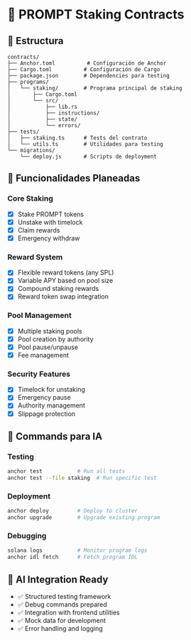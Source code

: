 # 🚀 PROMPT Staking Contracts

## 📁 Estructura

```
contracts/
├── Anchor.toml          # Configuración de Anchor
├── Cargo.toml          # Configuración de Cargo
├── package.json        # Dependencies para testing
├── programs/
│   └── staking/        # Programa principal de staking
│       ├── Cargo.toml
│       └── src/
│           ├── lib.rs
│           ├── instructions/
│           ├── state/
│           └── errors/
├── tests/
│   ├── staking.ts      # Tests del contrato
│   └── utils.ts        # Utilidades para testing
└── migrations/
    └── deploy.js       # Scripts de deployment
```

## 🎯 Funcionalidades Planeadas

### **Core Staking**
- [x] Stake PROMPT tokens
- [x] Unstake with timelock
- [x] Claim rewards
- [x] Emergency withdraw

### **Reward System**
- [x] Flexible reward tokens (any SPL)
- [x] Variable APY based on pool size
- [x] Compound staking rewards
- [x] Reward token swap integration

### **Pool Management**
- [x] Multiple staking pools
- [x] Pool creation by authority
- [x] Pool pause/unpause
- [x] Fee management

### **Security Features**
- [x] Timelock for unstaking
- [x] Emergency pause
- [x] Authority management
- [x] Slippage protection

## 🔧 Commands para IA

### **Testing**
```bash
anchor test           # Run all tests
anchor test --file staking  # Run specific test
```

### **Deployment**
```bash
anchor deploy         # Deploy to cluster
anchor upgrade        # Upgrade existing program
```

### **Debugging**
```bash
solana logs           # Monitor program logs
anchor idl fetch      # Fetch program IDL
```

## 🤖 AI Integration Ready

- ✅ Structured testing framework
- ✅ Debug commands prepared
- ✅ Integration with frontend utilities
- ✅ Mock data for development
- ✅ Error handling and logging
